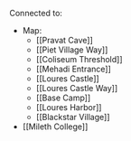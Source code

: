 Connected to:
- Map:
	- [[Pravat Cave]]
	- [[Piet Village Way]]
	- [[Coliseum Threshold]]
	- [[Mehadi Entrance]]
	- [[Loures Castle]]
	- [[Loures Castle Way]]
	- [[Base Camp]]
	- [[Loures Harbor]]
	- [[Blackstar Village]]
- [[Mileth College]]